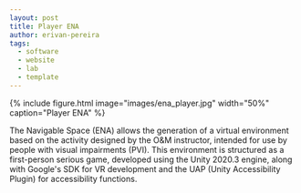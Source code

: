 ```yaml
---
layout: post
title: Player ENA
author: erivan-pereira
tags:
  - software
  - website
  - lab
  - template
---
```


{%
  include figure.html
  image="images/ena_player.jpg"
  width="50%"
  caption="Player ENA"
%}

The Navigable Space (ENA) allows the generation of a virtual environment based on the activity designed by the O&M instructor, intended for use by people with visual impairments (PVI). This environment is structured as a first-person serious game, developed using the Unity 2020.3 engine, along with Google's SDK for VR development and the UAP (Unity Accessibility Plugin) for accessibility functions.